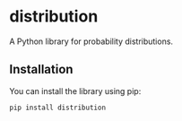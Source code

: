 # distribution

A Python library for probability distributions.

## Installation

You can install the library using pip:

```bash
pip install distribution
